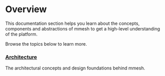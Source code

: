 # Overview

This documentation section helps you learn about the concepts, components and abstractions of mmesh to get a high-level understanding of the platform.

Browse the topics below to learn more.

### [Architecture](/platform/concepts/architecture/)

The architectural concepts and design foundations behind mmesh.
